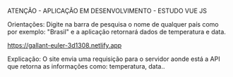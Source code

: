 ATENÇÃO - APLICAÇÃO EM DESENVOLVIMENTO - ESTUDO VUE JS

Orientações:
Digite na barra de pesquisa o nome de qualquer país como por exemplo: "Brasil" e a aplicação retornará dados de temperatura e data.

https://gallant-euler-3d1308.netlify.app

Explicação:
O site envia uma requisição para o servidor aonde está a API que retorna
as informações como: temperatura, data..
